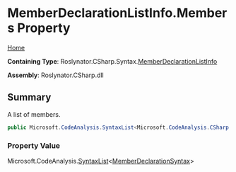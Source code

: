 # MemberDeclarationListInfo\.Members Property

[Home](../../../../../README.md)

**Containing Type**: Roslynator\.CSharp\.Syntax\.[MemberDeclarationListInfo](../README.md)

**Assembly**: Roslynator\.CSharp\.dll

## Summary

A list of members\.

```csharp
public Microsoft.CodeAnalysis.SyntaxList<Microsoft.CodeAnalysis.CSharp.Syntax.MemberDeclarationSyntax> Members { get; }
```

### Property Value

Microsoft\.CodeAnalysis\.[SyntaxList](https://docs.microsoft.com/en-us/dotnet/api/microsoft.codeanalysis.syntaxlist-1)\<[MemberDeclarationSyntax](https://docs.microsoft.com/en-us/dotnet/api/microsoft.codeanalysis.csharp.syntax.memberdeclarationsyntax)>

